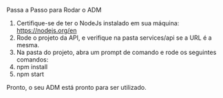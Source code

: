 Passa a Passo para Rodar o ADM

1. Certifique-se de ter o NodeJs instalado em sua máquina: https://nodejs.org/en
2. Rode o projeto da API, e verifique na pasta services/api se a URL é a mesma.
3. Na pasta do projeto, abra um prompt de comando e rode os seguintes comandos:
4. npm install
5. npm start

Pronto, o seu ADM está pronto para ser utilizado.
